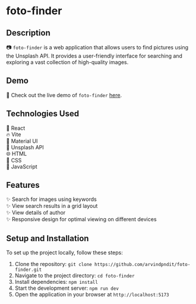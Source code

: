 # foto-finder

## Description
📷 `foto-finder` is a web application that allows users to find pictures using the Unsplash API. It provides a user-friendly interface for searching and exploring a vast collection of high-quality images.

## Demo
🔗 Check out the live demo of `foto-finder` [here](https://fotofinder.netlify.app/).

## Technologies Used
🚀 React  
🔥 Vite  
💅 Material UI  
🔑 Unsplash API  
🌐 HTML  
🎨 CSS  
🔧 JavaScript  

## Features
✨ Search for images using keywords  
✨ View search results in a grid layout  
✨ View details of author  
✨ Responsive design for optimal viewing on different devices  

## Setup and Installation
To set up the project locally, follow these steps:

1. Clone the repository: `git clone https://github.com/arvindpndit/foto-finder.git`
2. Navigate to the project directory: `cd foto-finder`
3. Install dependencies: `npm install`
4. Start the development server: `npm run dev`
5. Open the application in your browser at `http://localhost:5173`
